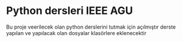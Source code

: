 # Python dersleri IEEE AGU
 Bu proje veerilecek olan python derslerini tutmak için açılmıştır derste yapılan ve yapılacak olan dosyalar klasörlere eklenecektir
